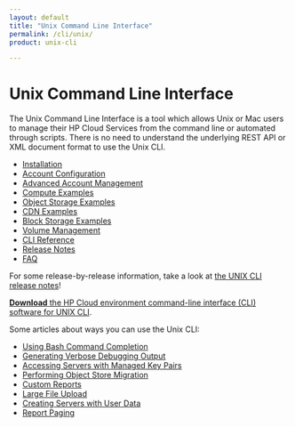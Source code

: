 ```yaml
---
layout: default
title: "Unix Command Line Interface"
permalink: /cli/unix/
product: unix-cli

---
```

# Unix Command Line Interface

The Unix Command Line Interface is a tool which allows Unix or Mac users to manage their HP Cloud Services from the command line or automated through scripts.  There is no need to understand the underlying REST API or XML document format to use the Unix CLI.

* [Installation](/cli/unix/install)
* [Account Configuration](/cli/unix/configuration)
* [Advanced Account Management](/cli/unix/account-management)
* [Compute Examples](/cli/unix/compute)
* [Object Storage Examples](/cli/unix/object-storage)
* [CDN Examples](/cli/unix/cdn)
* [Block Storage Examples](/cli/unix/block-storage)
* [Volume Management](/block-storage/volume)
* [CLI Reference](/cli/unix/reference)
* [Release Notes](/cli/unix/release-notes)
* [FAQ](/faq#UnixCLI)

For some release-by-release information, take a look at [the UNIX CLI release notes](/cli/unix/release-notes)!

[**Download** the HP Cloud environment command-line interface (CLI) software for UNIX CLI](/file/hpcloud.gem).

Some articles about ways you can use the Unix CLI:

* [Using Bash Command Completion](/cli/unix/articles/complete)
* [Generating Verbose Debugging Output](/cli/unix/articles/debugging)
* [Accessing Servers with Managed Key Pairs](/cli/unix/articles/managedkeypairs)
* [Performing Object Store Migration](/cli/unix/articles/migration)
* [Custom Reports](/cli/unix/articles/reports)
* [Large File Upload](/cli/unix/articles/large)
* [Creating Servers with User Data](/cli/unix/articles/userdata)
* [Report Paging](/cli/unix/articles/paging)
